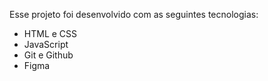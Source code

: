 Esse projeto foi desenvolvido com as seguintes tecnologias:
- HTML e CSS
- JavaScript
- Git e Github
- Figma
